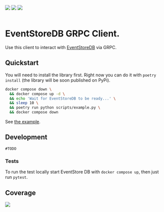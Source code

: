 <div align="left">
    <img src="https://github.com/stefanondisponibile/eventstore_grpc/actions/workflows/test.yaml/badge.svg?event=push" style="text-align: right" />
    <a target="_blank" href="https://codecov.io/gh/stefanondisponibile/eventstore_grpc"><img src="https://codecov.io/gh/stefanondisponibile/eventstore_grpc/branch/develop/graph/badge.svg?token=O86CZ83P50" style="text-align: right" /></a>
    <a target="_blank" href="https://github.com/psf/black"><img src="https://img.shields.io/badge/code%20style-black-000000.svg" style="text-align: right" /></a>
</div>
<br>

# EventStoreDB GRPC Client.

Use this client to interact with [EventStoreDB](https://developers.eventstore.com/) via GRPC.

## Quickstart

You will need to install the library first.
Right now you can do it with `poetry install` (the library will be soon published on PyPi).

```bash
docker compose down \
  && docker compose up -d \
  && echo 'Wait for EventStoreDB to be ready...' \
  && sleep 10 \
  && poetry run python scripts/example.py \
  && docker compose down
```

See [the example](scripts/example.py).

## Development

`#TODO`

### Tests

To run the test locally start EventStore DB with `docker compose up`, then just run `pytest`.

## Coverage

![](https://codecov.io/gh/stefanondisponibile/eventstore_grpc/branch/develop/graphs/sunburst.svg?token=O86CZ83P50)
